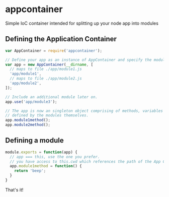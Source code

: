 # appcontainer
Simple IoC container intended for splitting up your node app into modules

## Defining the Application Container
```javascript
var AppContainer = require('appcontainer');

// Define your app as an instance of AppContainer and specify the modules to load.
var app = new AppContainer(__dirname, [
  // maps to file ./app/module1.js
  'app/module1',
  // maps to file ./app/module2.js  
  'app/module2',
]);

// Include an additional module later on.
app.use('app/module3');

// The app is now an singleton object comprising of methods, variables and subobjects 
// defined by the modules themselves.
app.module1method();
app.module2method();
```
## Defining a module
```javascript
module.exports = function(app) {
  // app === this, use the one you prefer.
  // you have access to this.cwd which references the path of the App Container.
  app.module1method = function() {
    return 'beep';
  }
}
```
That's it!

